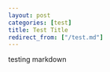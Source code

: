 ```yaml
---
layout: post
categories: [test]
title: Test Title
redirect_from: ["/test.md"]
---
```



testing markdown